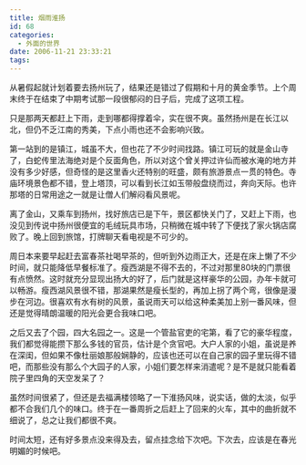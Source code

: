 ```yaml
---
title: 烟雨淮扬
id: 68
categories:
  - 外面的世界
date: 2006-11-21 23:33:21
tags:
---
```


从暑假起就计划着要去扬州玩了，结果还是错过了假期和十月的黄金季节。上个周末终于在结束了中期考试那一段很郁闷的日子后，完成了这项工程。

只是那两天都赶上下雨，走到哪都得撑着伞，实在很不爽。虽然扬州是在长江以北，但仍不乏江南的秀美，下点小雨也还不会影响兴致。

第一站到的是镇江，城虽不大，但也花了不少时间找路。镇江可玩的就是金山寺了，白蛇传里法海绝对是个反面角色，所以对这个曾关押过许仙而被水淹的地方并没有多少好感，但奇怪的是这里香火还特别的旺盛，颇有旅游景点一贯的特色。寺庙环境景色都不错，登上塔顶，可以看到长江如玉带般盘绕而过，奔向天际。也许那塔的日常用途之一就是让僧人们解闷看风景呢。

离了金山，又乘车到扬州，找好旅店已是下午，景区都快关门了，又赶上下雨，也没见到传说中扬州很便宜的毛绒玩具市场，只稍微在城中转了下便找了家火锅店腐败了。晚上回到旅馆，打牌聊天看电视是不可少的。

周日本来要早起赶去富春茶社喝早茶的，但听到外边雨正大，还是在床上懒了不少时间，就只能降低早餐标准了。瘦西湖是不得不去的，不过对那里80块的门票很有点愤然。这时就充分显现出扬大的好了，后门就是这样豪华的公园，办年卡就可以畅游。瘦西湖风景很不错，那湖果然是瘦长型的，再加上拐了两个弯，很像是漫步在河边。很喜欢有水有树的风景，虽说雨天可以给这种柔美加上别一番风味，但还是觉得晴朗温暖的阳光会更合我味口吧。

之后又去了个园，四大名园之一。这是一个管盐官吏的宅第，看了它的豪华程度，我们都觉得能攒下那么多钱的官员，估计是个贪官吧。大户人家的小姐，虽说是养在深闺，但如果不像杜丽娘那般娴静的，应该也还可以在自己家的园子里玩得不错吧，而那些没有那么个大园子的人家，小姐们要怎样来消遣呢？是不是就只能看着院子里四角的天空发呆了？

虽然时间很紧了，但还是去福满楼领略了一下淮扬风味，说实话，做的太淡，似乎都不合我们几个的味口。终于在一番周折之后赶上了回来的火车，其中的曲折就不细说了，总之让我们都很不爽。

时间太短，还有好多景点没来得及去，留点挂念给下次吧。下次去，应该是在春光明媚的时候吧。
